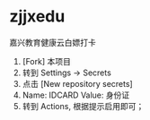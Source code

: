 # zjjxedu

嘉兴教育健康云白嫖打卡

1. [Fork] 本项目
2. 转到 Settings -> Secrets
3. 点击 [New repository secrets]
4. Name: IDCARD Value: 身份证
5. 转到 Actions, 根据提示启用即可；
